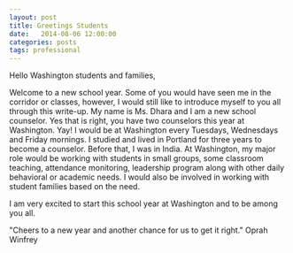 ```yaml
---
layout: post
title: Greetings Students
date:   2014-08-06 12:00:00
categories: posts
tags: professional
---
```


Hello Washington students and families,

Welcome to a new school year. Some of you would have seen me in the corridor or classes, however, I would still like to introduce myself to you all through this write-up. My name is Ms. Dhara and I am a new school counselor. Yes that is right, you have two counselors this year at Washington. Yay! I would be at Washington every Tuesdays, Wednesdays and Friday mornings. I studied and lived in Portland for three years to become a counselor. Before that, I was in India. 
At Washington, my major role would be working with students in small groups, some classroom teaching, attendance monitoring, leadership program along with other daily behavioral or academic needs. I would also be involved in working with student families based on the need.      

I am very excited to start this school year at Washington and to be among you all. 

"Cheers to a new year and another chance for us to get it right." Oprah Winfrey
